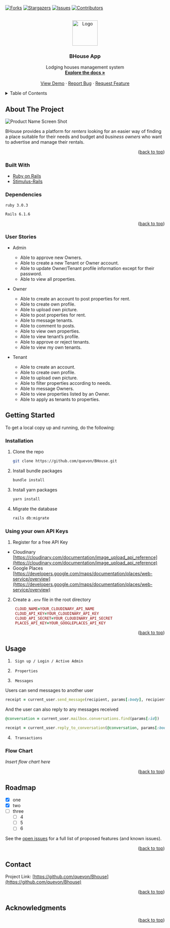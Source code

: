 <div id="top"></div>

[![Forks][forks-shield]][forks-url]
[![Stargazers][stars-shield]][stars-url]
[![Issues][issues-shield]][issues-url]
[![Contributors][contributors-shield]][contributors-url]

<!-- PROJECT LOGO -->
<br />
<div align="center">
  <a href="https://https://bhouse-app.herokuapp.com/">
    <img src="https://res.cloudinary.com/dbegssigw/image/upload/v1653137729/bhouse_app/bhouselogosquare_g01lzk.png" alt="Logo" width="80" height="80">
  </a>

  <h3 align="center">BHouse App</h3>

  <p align="center">
    Lodging houses management system
    <br />
    <a href="https://github.com/quevon/BHouse"><strong>Explore the docs »</strong></a>
    <br />
    <br />
    <a href="https://https://bhouse-app.herokuapp.com/">View Demo</a>
    ·
    <a href="https://github.com/quevon/BHouse/issues">Report Bug</a>
    ·
    <a href="https://github.com/quevon/BHouse/issues">Request Feature</a>
  </p>
</div>

<!-- TABLE OF CONTENTS -->
<details>
  <summary>Table of Contents</summary>
  <ol>
    <li>
      <a href="#about-the-project">About The Project</a>
      <ul>
        <li><a href="#built-with">Built With</a></li>
      </ul>
    </li>
    <li>
      <a href="#getting-started">Getting Started</a>
      <ul>
        <li><a href="#installation">Installation</a></li>
      </ul>
    </li>
    <li><a href="#usage">Usage</a></li>
    <li><a href="#roadmap">Roadmap</a></li>
    <li><a href="#contact">Contact</a></li>
    <li><a href="#acknowledgments">Acknowledgments</a></li>
  </ol>
</details>

<!-- ABOUT THE PROJECT -->

## About The Project

![Product Name Screen Shot][product-screenshot]

BHouse provides a platform for _renters_ looking for an easier way of finding a place suitable for their needs and budget and _business owners_ who want to advertise and manage their rentals.

<p align="right">(<a href="#top">back to top</a>)</p>

### Built With

- [Ruby on Rails](https://rubyonrails.org/)
- [Stimulus-Rails](https://github.com/hotwired/stimulus-rails)

### Dependencies

`ruby 3.0.3`

`Rails 6.1.6`

<p align="right">(<a href="#top">back to top</a>)</p>

### User Stories

- Admin
  - Able to approve new Owners.
  - Able to create a new Tenant or Owner account.
  - Able to update Owner/Tenant profile information except for their password.
  - Able to view all properties.

- Owner
  - Able to create an account to post properties for rent.
  - Able to create own profile.
  - Able to upload own picture.
  - Able to post properties for rent.
  - Able to message tenants.
  - Able to comment to posts.
  - Able to view own properties.
  - Able to view tenant’s profile.
  - Able to approve or reject tenants.
  - Able to view my own tenants.

- Tenant
  - Able to create an account.
  - Able to create own profile.
  - Able to upload own picture.
  - Able to filter properties according to needs.
  - Able to message Owners.
  - Able to view properties listed by an Owner.
  - Able to apply as tenants to properties.

<!-- GETTING STARTED -->

## Getting Started

To get a local copy up and running, do the following:

### Installation

1. Clone the repo

   ```sh
   git clone https://github.com/quevon/BHouse.git
   ```

2. Install bundle packages
   ```sh
   bundle install
   ```
3. Install yarn packages
   ```sh
   yarn install
   ```
4. Migrate the database
   ```sh
   rails db:migrate
   ```

### Using your own API Keys

1. Register for a free API Key

- Cloudinary
  [https://cloudinary.com/documentation/image_upload_api_reference](https://cloudinary.com/documentation/image_upload_api_reference)
- Google Places
  [https://developers.google.com/maps/documentation/places/web-service/overview](https://developers.google.com/maps/documentation/places/web-service/overview)

2. Create a `.env` file in the root directory
   ```rb
    CLOUD_NAME=YOUR_CLOUDINARY_API_NAME
    CLOUD_API_KEY=YOUR_CLOUDINARY_API_KEY
    CLOUD_API_SECRET=YOUR_CLOUDINARY_API_SECRET
    PLACES_API_KEY=YOUR_GOOGLEPLACES_API_KEY
   ```

<p align="right">(<a href="#top">back to top</a>)</p>
 
<!-- USAGE EXAMPLES -->

## Usage

1. ` Sign up / Login / Active Admin`

2. ` Properties`

3. ` Messages`
<p>Users can send messages to another user</p>

```rb
receipt = current_user.send_message(recipient, params[:body], recipient.name)
```

<p>And the user can also reply to any messages received</p>

```rb
@conversation = current_user.mailbox.conversations.find(params[:id])

receipt = current_user.reply_to_conversation(@conversation, params[:body])
```

4. ` Transactions`

### Flow Chart

_Insert flow chart here_

<p align="right">(<a href="#top">back to top</a>)</p>

<!-- ROADMAP -->

## Roadmap

- [x] one
- [x] two
- [ ] three
  - [ ] 4
  - [ ] 5
  - [ ] 6

See the [open issues](https://github.com/quevon/Bhouse/issues) for a full list of proposed features (and known issues).

<p align="right">(<a href="#top">back to top</a>)</p>

<!-- CONTACT -->

## Contact

Project Link: [https://github.com/quevon/Bhouse](https://github.com/quevon/Bhouse)

<p align="right">(<a href="#top">back to top</a>)</p>

<!-- ACKNOWLEDGMENTS -->

## Acknowledgments

<p align="right">(<a href="#top">back to top</a>)</p>

[contributors-shield]: https://img.shields.io/github/contributors/quevon/Bhouse.svg?style=for-the-badge
[contributors-url]: https://github.com/quevon/Bhouse/graphs/contributors
[forks-shield]: https://img.shields.io/github/forks/quevon/Bhouse.svg?style=for-the-badge
[forks-url]: https://github.com/quevon/Bhouse/network/members
[stars-shield]: https://img.shields.io/github/stars/quevon/Bhouse.svg?style=for-the-badge
[stars-url]: https://github.com/quevon/Bhouse/stargazers
[issues-shield]: https://img.shields.io/github/issues/quevon/Bhouse.svg?style=for-the-badge
[issues-url]: https://github.com/quevon/Bhouse/issues
[product-screenshot]: https://res.cloudinary.com/dbegssigw/image/upload/v1653138215/bhouse_app/Screen_Shot_2022-05-21_at_9.03.19_PM_dz9ua7.png
